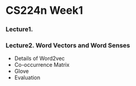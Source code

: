 # CS224n Week1  
  
### Lecture1.  
  
  
### Lecture2. Word Vectors and Word Senses  
* Details of Word2vec  
* Co-occurrence Matrix  
* Glove  
* Evaluation
